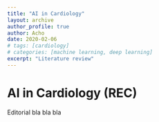 ```yaml
---
title: "AI in Cardiology"
layout: archive
author_profile: true
author: Acho
date: 2020-02-06
# tags: [cardiology]
# categories: [machine learning, deep learning]
excerpt: "Literature review"
---
```

# AI in Cardiology (REC)

Editorial bla bla bla